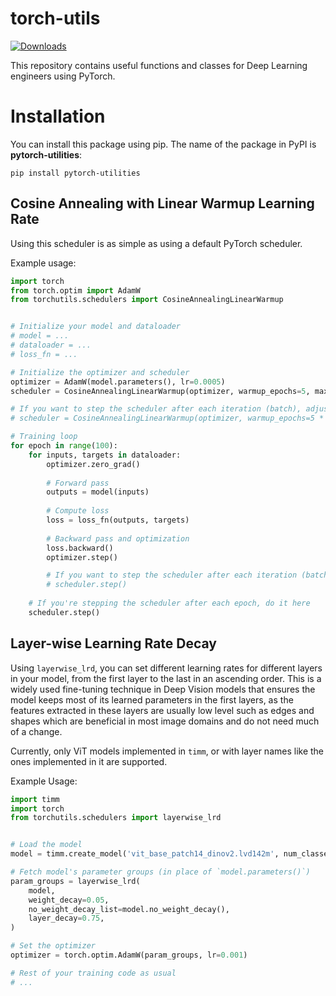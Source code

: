 # torch-utils
[![Downloads](https://static.pepy.tech/badge/pytorch-utilities)](https://pepy.tech/project/pytorch-utilities)

This repository contains useful functions and classes for Deep Learning engineers using PyTorch.

# Installation

You can install this package using pip. The name of the package in PyPI is **pytorch-utilities**:

`pip install pytorch-utilities`

## Cosine Annealing with Linear Warmup Learning Rate

Using this scheduler is as simple as using a default PyTorch scheduler.

Example usage:

```python
import torch
from torch.optim import AdamW
from torchutils.schedulers import CosineAnnealingLinearWarmup


# Initialize your model and dataloader
# model = ...
# dataloader = ...
# loss_fn = ...

# Initialize the optimizer and scheduler
optimizer = AdamW(model.parameters(), lr=0.0005)
scheduler = CosineAnnealingLinearWarmup(optimizer, warmup_epochs=5, max_epochs=100)

# If you want to step the scheduler after each iteration (batch), adjust the warmup_epochs and max_epochs accordingly
# scheduler = CosineAnnealingLinearWarmup(optimizer, warmup_epochs=5 * len(dataloader), max_epochs=100 * len(dataloader))

# Training loop
for epoch in range(100):
    for inputs, targets in dataloader:
        optimizer.zero_grad()
  
        # Forward pass
        outputs = model(inputs)
  
        # Compute loss
        loss = loss_fn(outputs, targets)
  
        # Backward pass and optimization
        loss.backward()
        optimizer.step()

        # If you want to step the scheduler after each iteration (batch), uncomment the following line
        # scheduler.step()
  
    # If you're stepping the scheduler after each epoch, do it here
    scheduler.step()
```

## Layer-wise Learning Rate Decay

Using `layerwise_lrd`, you can set different learning rates for different layers in your model, from the first layer to the last in an ascending order. This is a widely used fine-tuning technique in Deep Vision models that ensures the model keeps most of its learned parameters in the first layers, as the features extracted in these layers are usually low level such as edges and shapes which are beneficial in most image domains and do not need much of a change.

Currently, only ViT models implemented in `timm`, or with layer names like the ones implemented in it are supported.

Example Usage:

```python
import timm
import torch
from torchutils.schedulers import layerwise_lrd


# Load the model
model = timm.create_model('vit_base_patch14_dinov2.lvd142m', num_classes=1000)

# Fetch model's parameter groups (in place of `model.parameters()`)
param_groups = layerwise_lrd(
    model,
    weight_decay=0.05,
    no_weight_decay_list=model.no_weight_decay(),
    layer_decay=0.75,
)

# Set the optimizer
optimizer = torch.optim.AdamW(param_groups, lr=0.001)

# Rest of your training code as usual
# ...
```
